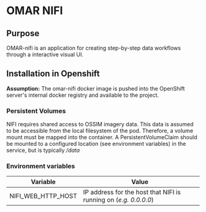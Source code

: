 # OMAR NIFI

## Purpose

OMAR-nifi is an application for creating step-by-step data workflows through a interactive visual UI.

## Installation in Openshift

**Assumption:** The omar-nifi docker image is pushed into the OpenShift server's internal docker registry and available to the project.

### Persistent Volumes

NIFI requires shared access to OSSIM imagery data. This data is assumed to be accessible from the local filesystem of the pod. Therefore, a volume mount must be mapped into the container. A PersistentVolumeClaim should be mounted to a configured location (see environment variables) in the service, but is typically */data*

### Environment variables

|Variable|Value|
|------|------|
|NIFI_WEB_HTTP_HOST|IP address for the host that NIFI is running on (*e.g. 0.0.0.0*)|
